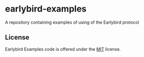 # earlybird-examples
A repository containing examples of using of the Earlybird protocol


## License

Earlybird Examples code is offered under the [MIT](LICENSE-MIT) license.

